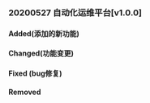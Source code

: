 ###  20200527 自动化运维平台[v1.0.0]


#### Added(添加的新功能)


#### Changed(功能变更)


#### Fixed (bug修复)


#### Removed


